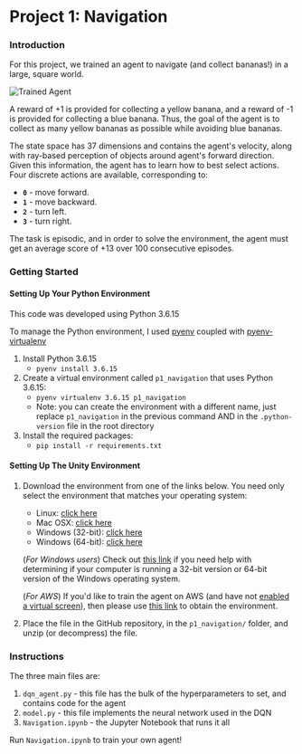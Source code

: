 [//]: # (Image References)

[image1]: https://user-images.githubusercontent.com/10624937/42135619-d90f2f28-7d12-11e8-8823-82b970a54d7e.gif "Trained Agent"

# Project 1: Navigation

### Introduction

For this project, we trained an agent to navigate (and collect bananas!) in a large, square world.  

![Trained Agent][image1]

A reward of +1 is provided for collecting a yellow banana, and a reward of -1 is provided for collecting a blue banana.  Thus, the goal of the agent is to collect as many yellow bananas as possible while avoiding blue bananas.  

The state space has 37 dimensions and contains the agent's velocity, along with ray-based perception of objects around agent's forward direction.  Given this information, the agent has to learn how to best select actions.  Four discrete actions are available, corresponding to:
- **`0`** - move forward.
- **`1`** - move backward.
- **`2`** - turn left.
- **`3`** - turn right.

The task is episodic, and in order to solve the environment, the agent must get an average score of +13 over 100 consecutive episodes.

### Getting Started
#### Setting Up Your Python Environment
This code was developed using Python 3.6.15

To manage the Python environment, I used [pyenv](https://github.com/pyenv/pyenv#installation) coupled with [pyenv-virtualenv](https://github.com/pyenv/pyenv-virtualenv#installation) 
1. Install Python 3.6.15
    - `pyenv install 3.6.15`
2. Create a virtual environment called `p1_navigation` that uses Python 3.6.15:
    - `pyenv virtualenv 3.6.15 p1_navigation`
    - Note: you can create the environment with a different name, just replace `p1_navigation` in the previous command AND in the `.python-version` file in the root directory
3. Install the required packages:
    - `pip install -r requirements.txt`

#### Setting Up The Unity Environment
1. Download the environment from one of the links below.  You need only select the environment that matches your operating system:
    - Linux: [click here](https://s3-us-west-1.amazonaws.com/udacity-drlnd/P1/Banana/Banana_Linux.zip)
    - Mac OSX: [click here](https://s3-us-west-1.amazonaws.com/udacity-drlnd/P1/Banana/Banana.app.zip)
    - Windows (32-bit): [click here](https://s3-us-west-1.amazonaws.com/udacity-drlnd/P1/Banana/Banana_Windows_x86.zip)
    - Windows (64-bit): [click here](https://s3-us-west-1.amazonaws.com/udacity-drlnd/P1/Banana/Banana_Windows_x86_64.zip)
    
    (_For Windows users_) Check out [this link](https://support.microsoft.com/en-us/help/827218/how-to-determine-whether-a-computer-is-running-a-32-bit-version-or-64) if you need help with determining if your computer is running a 32-bit version or 64-bit version of the Windows operating system.

    (_For AWS_) If you'd like to train the agent on AWS (and have not [enabled a virtual screen](https://github.com/Unity-Technologies/ml-agents/blob/master/docs/Training-on-Amazon-Web-Service.md)), then please use [this link](https://s3-us-west-1.amazonaws.com/udacity-drlnd/P1/Banana/Banana_Linux_NoVis.zip) to obtain the environment.

2. Place the file in the GitHub repository, in the `p1_navigation/` folder, and unzip (or decompress) the file. 

### Instructions
The three main files are:
1. `dqn_agent.py` - this file has the bulk of the hyperparameters to set, and contains code for the agent
2. `model.py` - this file implements the neural network used in the DQN
3.  `Navigation.ipynb` - the Jupyter Notebook that runs it all

Run `Navigation.ipynb` to train your own agent!  
